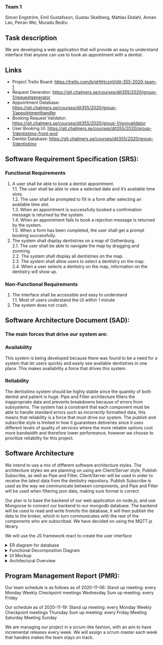 ### Team 1
Simon Engström,
Emil Gustafsson,
Gustav Skallberg,
Mattias Ekdahl,
Annan Lao,
Peiran Wei,
Muradu Bedru

## Task description
We are developing a web application that will provide an easy to understand interface that anyone can use to book an appointment with a dentist.

## Links
* Project Trello Board: https://trello.com/b/gHtHcznV/dit-355-2020-team-1
* Request Generator: https://git.chalmers.se/courses/dit355/2020/group-1/requestgenerator
* Appointment Database: https://git.chalmers.se/courses/dit355/2020/group-1/appointmenthandler
* Booking Request Validator: https://git.chalmers.se/courses/dit355/2020/group-1/jsonvalidator
* User Booking UI: https://git.chalmers.se/courses/dit355/2020/group-1/dentistimo-front-end
* Dentist Database: https://git.chalmers.se/courses/dit355/2020/group-1/dentistimo

## Software Requirement Specification (SRS):

### Functional Requirements
1. A user shall be able to book a dentist appointment. <br>
  1.1. The user shall be able to view a selected date and it’s available time slots. <br>
  1.2. The user shall be prompted to fill in a form after selecting an available time slot. <br>
  1.3. When an appointment is successfully booked a confirmation message is returned by the system. <br>
  1.4. When an appointment fails to book a rejection message is returned by the system. <br>
  1.5. When a form has been completed, the user shall get a prompt booking successfully.
2. The system shall display dentistries on a map of Gothenburg. <br>
  2.1. The user shall be able to navigate the map by dragging and zooming. <br>
  2.2. The system shall display all dentistries on the map. <br>
  2.3. The system shall allow users to select a dentistry on the map. <br>
  2.4. When a user selects a dentistry on the map, information on the dentistry will show up.

### Non-Functional Requirements
1. The interface shall be accessible and easy to understand <br>
  1.1. Most of users understand the UI within 1 minute
2. The system does not crash.

## Software Architecture Document (SAD):

### The main forces that drive our system are:


### Availability
This system is being developed because there was found to be a need for a system that let users quickly and easily see available dentistries in one place. This makes availability a force that drives this system.

### Reliability
The dentistimo system should be highly stable since the quantity of both dentist and patient is huge. Pipe and Filter architecture filters the inappropriate data and prevents breakdowns because of errors from subsystems.
The system has a constraint that each component must be able to handle standard errors such as incorrectly formatted data, this means that reliability is a force that must drive our system. The publish and subscribe style is limited in how it guarantees deliveries since it uses different levels of quality of services where the more reliable options cost more bandwidth and therefore lower performance, however we choose to prioritize reliability for this project.

## Software Architecture
We intend to use a mix of different software architecture styles. The architecture styles we are planning on using are Client/Server style, Publish Subscribe, as well as Pipe and Filter. Client/Server will be used in order to receive the latest data from the dentistry repository. Publish Subscribe is used as the way we communicate between components, and Pipe and Filter will be used when filtering json data, making sure format is correct

Our plan is to base the backend of our web application on node.js, and use Mongoose to connect our backend to our mongodb database. The backend will be used to read and write from/to the database, it will then publish the data to the broker, which in turn communicates with the rest of the components who are subscribed.
We have decided on using the MQTT.js library.

We will use the JS framework react to create the user interface

 <details>
 <summary> ER diagram for database </summary>
 ![ER Diagram](./images/diagrams/EntityDiagram.png)
 </details>

<details>
<summary> Functional Decomposition Diagram </summary>
![Functional decomposition](./images/diagrams/FunctionalDecomposition.png)
</details>

<details>
<summary> UI Mockup </summary>
![UI Mockup](./images/diagrams/UImockup.png)
</details>

<details>
<summary> Architectural Overview </summary>
![Architectural Overview](./images/diagrams/ArchitecturalOverview.png)
</details>

## Program Management Report (PMR):
Our team schedule is as follows as of 2020-11-06:
Stand up meeting: every Monday
Weekly Checkpoint meetings Wednesday
Sum up meeting: every Friday

Our schedule as of 2020-11-19:
Stand up meeting: every Monday
Weekly Checkpoint meetings Thursday
Sum up meeting: every Friday
Meeting Saturday
Meeting Sunday

We are managing our project in a scrum-like fashion, with an aim to have incremental releases every week. We will assign a scrum master each week that handles makes the team stays on track.

